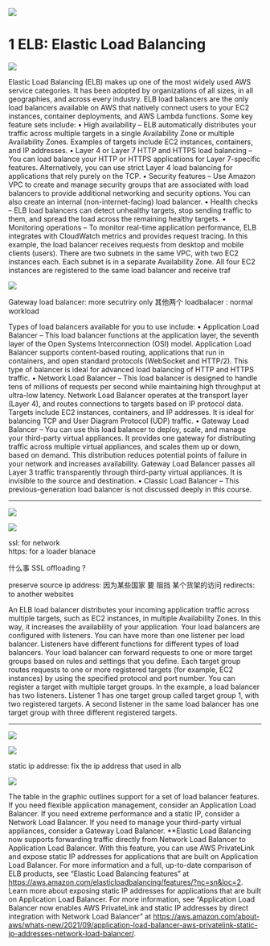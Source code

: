 

![](image/Pasted%20image%2020231003132018.png)


# 1 ELB: Elastic Load Balancing 

![](image/Pasted%20image%2020231003132153.png)


Elastic Load Balancing (ELB) makes up one of the most widely used AWS service categories. It has been adopted by organizations of all sizes, in all geographies, and across every industry. ELB load balancers are the only load balancers available on AWS that natively connect users to your EC2 instances, container deployments, and AWS Lambda functions. Some key feature sets include:
• High availability – ELB automatically distributes your traffic across multiple targets in a single Availability Zone or multiple Availability Zones. Examples of targets include EC2 instances, containers, and IP addresses.
• Layer 4 or Layer 7 HTTP and HTTPS load balancing – You can load balance your HTTP or HTTPS applications for Layer 7-specific features. Alternatively, you can use strict Layer 4 load balancing for applications that rely purely on the TCP.
• Security features – Use Amazon VPC to create and manage security groups that are associated with load balancers to provide additional networking and security options. You can also create an internal (non-internet-facing) load balancer.
• Health checks – ELB load balancers can detect unhealthy targets, stop sending traffic to them, and spread the load across the remaining healthy targets.
• Monitoring operations – To monitor real-time application performance, ELB integrates with CloudWatch metrics and provides request tracing.
In this example, the load balancer receives requests from desktop and mobile clients (users). There are two subnets in the same VPC, with two EC2 instances each. Each subnet is in a separate Availability Zone. All four EC2 instances are registered to the same load balancer and receive traf


![](image/Pasted%20image%2020231003132335.png)


Gateway load balancer:  more secutriry only 
其他两个 loadbalacer : normal workload 

Types of load balancers available for you to use include:
• Application Load Balancer – This load balancer functions at the application layer, the seventh layer of the Open Systems Interconnection (OSI) model. Application Load Balancer supports content-based routing, applications that run in containers, and open standard protocols (WebSocket and HTTP/2). This type of balancer is ideal for advanced load balancing of HTTP and HTTPS traffic.
• Network Load Balancer – This load balancer is designed to handle tens of millions of requests per second while maintaining high throughput at ultra-low latency. Network Load Balancer operates at the transport layer (Layer 4), and routes connections to targets based on IP protocol data. Targets include EC2 instances, containers, and IP addresses. It is ideal for balancing TCP and User Diagram Protocol (UDP) traffic.
• Gateway Load Balancer – You can use this load balancer to deploy, scale, and manage your third-party virtual appliances. It provides one gateway for distributing traffic across multiple virtual appliances, and scales them up or down, based on demand. This distribution reduces potential points of failure in your network and increases availability. Gateway Load Balancer passes all Layer 3 traffic transparently through third-party virtual appliances. It is invisible to the source and destination.
• Classic Load Balancer – This previous-generation load balancer is not discussed deeply in this course.


----


![](image/Pasted%20image%2020231003132600.png) 



![](image/Pasted%20image%2020231003132645.png)


ssl: for network \
https: for a loader blanace 

什么事 SSL offloading ? 

preserve source ip address: 因为某些国家 要 阻挡 某个货架的访问 
redirects: to another websites

An ELB load balancer distributes your incoming application traffic across multiple targets, such as EC2 instances, in multiple Availability Zones. In this way, it increases the availability of your application. Your load balancers are configured with listeners. You can have more than one listener per load balancer. Listeners have different functions for different types of load balancers. Your load balancer can forward requests to one or more target groups based on rules and settings that you define.
Each target group routes requests to one or more registered targets (for example, EC2 instances) by using the specified protocol and port number. You can register a target with multiple target groups.
In the example, a load balancer has two listeners. Listener 1 has one target group called target group 1, with two registered targets. A second listener in the same load balancer has one target group with three different registered targets.

--- 

![](image/Pasted%20image%2020231003132905.png)



![](image/Pasted%20image%2020231003133117.png)

static ip addresse: fix the ip address that used in alb 

![](image/Pasted%20image%2020231003133208.png)



The table in the graphic outlines support for a set of load balancer features.
If you need flexible application management, consider an Application Load Balancer. If you need extreme performance and a static IP, consider a Network Load Balancer. If you need to manage your third-party virtual appliances, consider a Gateway Load Balancer.
**Elastic Load Balancing now supports forwarding traffic directly from Network Load Balancer to Application Load Balancer. With this feature, you can use AWS PrivateLink and expose static IP addresses for applications that are built on Application Load Balancer.
For more information and a full, up-to-date comparison of ELB products, see “Elastic Load Balancing features” at https://aws.amazon.com/elasticloadbalancing/features/?nc=sn&loc=2.
Learn more about exposing static IP addresses for applications that are built on Application Load Balancer. For more information, see “Application Load Balancer now enables AWS PrivateLink and static IP addresses by direct integration with Network Load Balancer” at https://aws.amazon.com/about-aws/whats-new/2021/09/application-load-balancer-aws-privatelink-static-ip-addresses-network-load-balancer/.








